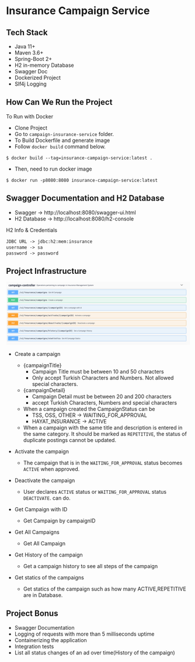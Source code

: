 # Insurance Campaign Service

## Tech Stack
- Java 11+
- Maven 3.6+
- Spring-Boot 2+
- H2 in-memory Database
- Swagger Doc
- Dockerized Project
- Slf4j Logging


## How Can We Run the Project
To Run with Docker
- Clone Project
- Go to `campaign-insurance-service` folder.
- To Build Dockerfile and generate image
- Follow `docker build` command below.
```
$ docker build --tag=insurance-campaign-service:latest .
```
- Then, need to run docker image
```
$ docker run -p8080:8080 insurance-campaign-service:latest
```

## Swagger Documentation and H2 Database
- Swagger -> http://localhost:8080/swagger-ui.html
- H2 Database -> http://localhost:8080/h2-console

H2 Info & Credentials
```
JDBC URL -> jdbc:h2:mem:insurance
username -> sa
password -> password
```

## Project Infrastructure
![swagger.png](docs%2Fswagger.png)
- Create a campaign
  
  - {campaignTitle}
    - Campaign Title must be between 10 and 50 characters
    - Only accept Turkish Characters and Numbers. Not allowed special characters.
  - {campaignDetail}
    - Campaign Detail must be between 20 and 200 characters
    - accept Turkish Characters, Numbers and special characters
  - When a campaign created the CampaignStatus can be
    - TSS, OSS, OTHER -> WAITING_FOR_APPROVAL
    - HAYAT_INSURANCE -> ACTIVE
  - When a campaign with the same title and description is entered in the same category.
  It should be marked as `REPETITIVE`, the status of duplicate postings cannot be updated.       

- Activate the campaign
  - The campaign that is in the `WAITING_FOR_APPROVAL` status becomes `ACTIVE` when approved.
- Deactivate the campaign
  - User declares `ACTIVE` status or `WAITING_FOR_APPROVAL` status `DEACTIVATE`.
  can do.
- Get Campaign with ID
  - Get Campaign  by campaignID
- Get All Campaigns
  - Get All Campaign
- Get History of the campaign
  - Get a campaign history to see all steps of the campaign
- Get statics of the campaigns
  - Get statics of the campaign such as how many ACTIVE,REPETITIVE are in Database.

## Project Bonus
- Swagger Documentation
- Logging of requests with more than 5 milliseconds uptime
- Containerizing the application
- Integration tests
- List all status changes of an ad over time(History of the campaign)
